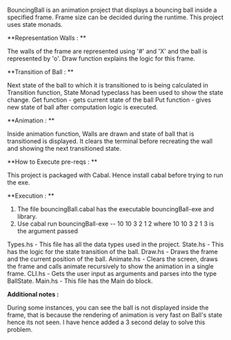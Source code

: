 
BouncingBall is an animation project that displays a bouncing ball inside a specified frame. Frame size can be decided during the runtime.
This project uses state monads.

**Representation
Walls : **

The walls of the frame are represented using '#' and 'X' and the ball is represented by 'o'.
Draw function explains the logic for this frame.

**Transition of Ball : **

Next state of the ball to which it is transitioned to is being calculated in Transition function, State Monad typeclass has been used to show the state change.
Get function - gets current state of the ball
Put function - gives new state of ball after computation logic is executed.

**Animation : **

Inside animation function, Walls are drawn and state of ball that is transitioned is displayed.
It clears the terminal before recreating the wall and showing the next transitioned state.

**How to Execute
pre-reqs : **

This project is packaged with Cabal. Hence install cabal before trying to run the exe.

**Execution : **

1. The file bouncingBall.cabal has the executable bouncingBall-exe and library.
2. Use cabal run bouncingBall-exe -- 10 10 3 2 1 2
   where 10 10 3 2 1 3 is the argument passed
   
Types.hs - This file has all the data types used in the project.
State.hs - This has the logic for the state transition of the ball.
Draw.hs  - Draws the frame and the current position of the ball.
Animate.hs - Clears the screen, draws the frame and calls animate recursively to show the animation in a single frame.
CLI.hs   - Gets the user input as arguments and parses into the type BallState.
Main.hs  - This file has the Main do block. 
   
**Additional notes :**

During some instances, you can see the ball is not displayed inside the frame, that is because the rendering of animation is very fast on 
Ball's state hence its not seen. I have hence added a 3 second delay to solve this problem.
